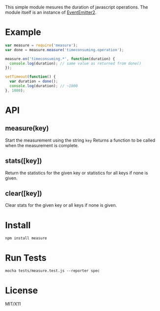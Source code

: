 This simple module mesures the duration of javascript operations. 
The module itself is an instance of [EventEmitter2](https://github.com/hij1nx/EventEmitter2).

# Example

```javascript
var measure = require('measure');
var done = measure.measure('timeconsuming.operation');

measure.on('timeconsuming.*', function(duration) {
  console.log(duration); // same value as returned from done()
});

setTimeout(function() {
  var duration = done();
  console.log(duration); // ~1000 
}, 1000);
```

# API

## measure(key)

Start the measurement using the string ```key```
Returns a function to be called when the measurement is complete.

## stats([key])

Return the statistics for the given key or statistics for all keys if none is given.

## clear([key])

Clear stats for the given key or all keys if none is given.

# Install

    npm install measure

# Run Tests

    mocha tests/measure.test.js --reporter spec

# License

MIT/X11
